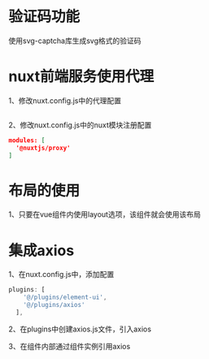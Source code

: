 # 验证码功能
使用svg-captcha库生成svg格式的验证码

# nuxt前端服务使用代理
1、修改nuxt.config.js中的代理配置
```json

```

2、修改nuxt.config.js中的nuxt模块注册配置
```json
modules: [
  '@nuxtjs/proxy'
]
```

# 布局的使用
1、只要在vue组件内使用layout选项，该组件就会使用该布局


# 集成axios
1、在nuxt.config.js中，添加配置
```js
plugins: [
    '@/plugins/element-ui',
    '@/plugins/axios'
  ],
```

2、在plugins中创建axios.js文件，引入axios

3、在组件内部通过组件实例引用axios



